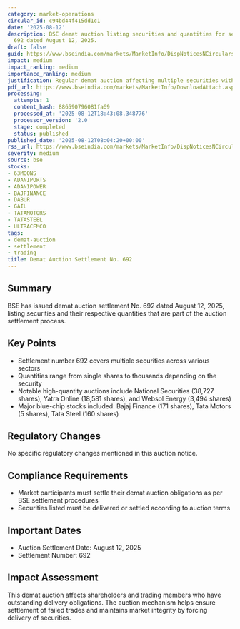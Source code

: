 ```yaml
---
category: market-operations
circular_id: c94bd44f415dd1c1
date: '2025-08-12'
description: BSE demat auction listing securities and quantities for settlement number
  692 dated August 12, 2025.
draft: false
guid: https://www.bseindia.com/markets/MarketInfo/DispNoticesNCirculars.aspx?Noticeid={13DC91E0-BA85-46C1-B15D-A40E3B6F31F9}&noticeno=20250812-4&dt=08/12/2025&icount=4&totcount=50&flag=0
impact: medium
impact_ranking: medium
importance_ranking: medium
justification: Regular demat auction affecting multiple securities with varying quantities
pdf_url: https://www.bseindia.com/markets/MarketInfo/DownloadAttach.aspx?id=20250812-4&attachedId=8c083c78-8f3c-4431-85ba-7853cc9e5955
processing:
  attempts: 1
  content_hash: 886590796081fa69
  processed_at: '2025-08-12T18:43:08.348776'
  processor_version: '2.0'
  stage: completed
  status: published
published_date: '2025-08-12T08:04:20+00:00'
rss_url: https://www.bseindia.com/markets/MarketInfo/DispNoticesNCirculars.aspx?Noticeid={13DC91E0-BA85-46C1-B15D-A40E3B6F31F9}&noticeno=20250812-4&dt=08/12/2025&icount=4&totcount=50&flag=0
severity: medium
source: bse
stocks:
- 63MOONS
- ADANIPORTS
- ADANIPOWER
- BAJFINANCE
- DABUR
- GAIL
- TATAMOTORS
- TATASTEEL
- ULTRACEMCO
tags:
- demat-auction
- settlement
- trading
title: Demat Auction Settlement No. 692
---
```


## Summary

BSE has issued demat auction settlement No. 692 dated August 12, 2025, listing securities and their respective quantities that are part of the auction settlement process.

## Key Points

- Settlement number 692 covers multiple securities across various sectors
- Quantities range from single shares to thousands depending on the security
- Notable high-quantity auctions include National Securities (38,727 shares), Yatra Online (18,581 shares), and Websol Energy (3,494 shares)
- Major blue-chip stocks included: Bajaj Finance (171 shares), Tata Motors (5 shares), Tata Steel (160 shares)

## Regulatory Changes

No specific regulatory changes mentioned in this auction notice.

## Compliance Requirements

- Market participants must settle their demat auction obligations as per BSE settlement procedures
- Securities listed must be delivered or settled according to auction terms

## Important Dates

- Auction Settlement Date: August 12, 2025
- Settlement Number: 692

## Impact Assessment

This demat auction affects shareholders and trading members who have outstanding delivery obligations. The auction mechanism helps ensure settlement of failed trades and maintains market integrity by forcing delivery of securities.